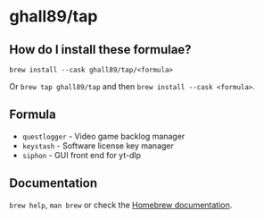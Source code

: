 # ghall89/tap

## How do I install these formulae?

`brew install --cask ghall89/tap/<formula>`

Or `brew tap ghall89/tap` and then `brew install --cask <formula>`.

## Formula

- `questlogger` - Video game backlog manager
- `keystash` - Software license key manager
- `siphon` - GUI front end for yt-dlp

## Documentation

`brew help`, `man brew` or check the [Homebrew documentation](https://docs.brew.sh).
